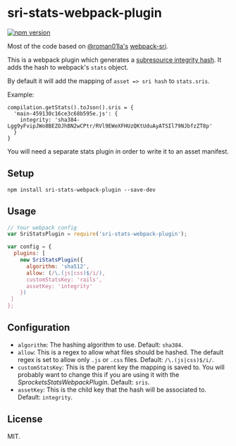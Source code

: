 # sri-stats-webpack-plugin

[![npm version](https://badge.fury.io/js/sri-stats-webpack-plugin.svg)](https://badge.fury.io/js/sri-stats-webpack-plugin)

Most of the code based on [@roman01la's](https://github.com/roman01la) [webpack-sri](https://github.com/roman01la/webpack-sri/blob/master/index.js).

This is a webpack plugin which generates a [subresource integrity hash](https://developer.mozilla.org/en-US/docs/Web/Security/Subresource_Integrity). It adds the hash to webpack's `stats` object.

By default it will add the mapping of `asset => sri hash` to `stats.sris`.

Example:

```
compilation.getStats().toJson().sris = {
  'main-459130c16ce3c68b595e.js': {
    integrity: 'sha384-Lgg9yFvipJWo8BEZOJhBN2wCPtr/RVl9EWeXFHUzQKtUduAyATSIl79NJbfzZT8p'
  }
}
```

You will need a separate stats plugin in order to write it to an asset manifest.

## Setup

```
npm install sri-stats-webpack-plugin --save-dev
```

## Usage

```js
// Your webpack config
var SriStatsPlugin = require('sri-stats-webpack-plugin');

var config = {
  plugins: [
    new SriStatsPlugin({
      algorithm: 'sha512',
      allow: (/\.(js|css)$/i/),
      customStatsKey: 'rails',
      assetKey: 'integrity'
    })
 ]
};

```

## Configuration

- `algorithm`: The hashing algorithm to use. Default: `sha384`.
- `allow`: This is a regex to allow what files should be hashed. The default
  regex is set to allow only `.js` or `.css` files. Default: `/\.(js|css)$/i/`.
- `customStatsKey`: This is the parent key the mapping is saved to. You will
  probably want to change this if you are using it with the
  *SprocketsStatsWebpackPlugin*. Default: `sris`.
- `assetKey`: This is the child key that the hash will be associated to.
  Default: `integrity`.

## License
MIT.
